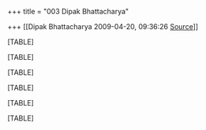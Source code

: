 +++
title = "003 Dipak Bhattacharya"

+++
[[Dipak Bhattacharya	2009-04-20, 09:36:26 [Source](https://groups.google.com/g/bvparishat/c/jVyyAVklGBE)]]



[TABLE]

[TABLE]

[TABLE]

[TABLE]

[TABLE]

[TABLE]

